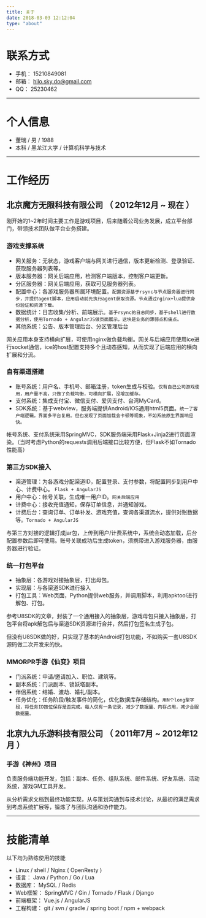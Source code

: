 ```yaml
---
title: 关于
date: 2018-03-03 12:12:04
type: "about"
---
```


# 联系方式

- 手机： 15210849081
- 邮箱： hilo.sky.do@gmail.com
- QQ： 25230462

---

# 个人信息

 - 董瑞 / 男 / 1988
 - 本科 / 黑龙江大学 / 计算机科学与技术

----

# 工作经历

## 北京魔方无限科技有限公司 （ 2012年12月 ~ 现在 ） 

刚开始的1~2年时间主要工作是游戏项目，后来随着公司业务发展，成立平台部门，带领技术团队做平台业务搭建。

### 游戏支撑系统

- 网关服务：无状态，游戏客户端与网关进行通信，版本更新检测、登录验证、获取服务器列表等。
- 版本服务器：网关后端应用，检测客户端版本，控制客户端更新。
- 分区服务器：网关后端应用，获取可见服务器列表。
- 配置中心：各游戏服务器所属环境配置。`配置资源基于rsync与节点服务器进行同步，并提供agent脚本，应用启动前先执行agent获取资源。节点通过nginx+lua提供身份验证和资源下载。`
- 数据统计：日志收集/分析、前端展示。`基于rsync的日志同步，基于shell进行数据分析，使用Tornado + AngularJS做页面展示，这块是业务的薄弱点和痛点。`
- 其他系统：公告、版本管理后台、分区管理后台

网关应用本身支持横向扩展，可使用nginx做负载均衡。网关与后端应用使用ice进行socket通信，ice的host配置支持多个且动态感知，从而实现了后端应用的横向扩展和分流。

### 自有渠道搭建

- 账号系统：用户名、手机号、邮箱注册，token生成与校验。`仅有自己公司游戏使用，用户量不高，只做了负载均衡，可横向扩展，没增加缓存。`
- 支付系统：集成支付宝、微信支付、爱贝支付、台湾MyCard。
- SDK系统：基于webview，服务端提供Android/IOS通用html5页面。`统一了客户端逻辑，界面多平台复用。但也发现了页面加载会卡顿等现象，不如系统原生界面响应快。`

帐号系统、支付系统采用SpringMVC，SDK服务端采用Flask+Jinja2进行页面渲染。（当时考虑Python的requests调用后端接口比较方便，但Flask不如Tornado性能高）

### 第三方SDK接入

- 渠道管理：为各游戏分配渠道ID，配置登录、支付参数，将配置同步到用户中心、计费中心。 `Flask + AngularJS`
- 用户中心：帐号关联，生成唯一用户ID。`网关后端应用`
- 计费中心：接收充值通知，保存订单信息，并通知游戏。
- 计费后台：查询订单、订单补发、游戏充值，查询各渠道流水，提供对账数据等。`Tornado + AngularJS`

与第三方对接的逻辑打成jar包，上传到用户/计费系统中，系统会动态加载，后台配置参数后即可使用。账号关联成功后生成token，须携带进入游戏服务器，由服务器进行验证。

### 统一打包平台

- 抽象层：各游戏对接抽象层，打出母包。
- 实现层：与各渠道SDK进行接入
- 打包工具：Web页面，Python提供web服务，并调用脚本，利用apktool进行解包、打包。

参考U8SDK的文章，封装了一个通用接入的抽象层，游戏母包只接入抽象层，打包平台将apk解包后与渠道SDK资源进行合并，然后打包签名生成子包。

但没有U8SDK做的好，只实现了基本的Android打包功能，不如购买一套U8SDK源码做二次开发来的快。


### MMORPR手游《仙变》项目

- 门派系统：申请/邀请加入、职位、建筑等。
- 副本系统：门派副本、锁妖塔副本。
- 伴侣系统：结婚、渡劫、婚礼/副本。 
- 任务优化：任务阶段/触发事件的简化，优化数据库存储结构。`用N个long型字段，将任务ID按位保存是否完成。每人仅有一条记录，减少了数据量、内存占用，减少合服数据量。`


## 北京九九乐游科技有限公司 （ 2011年7月 ~ 2012年12月 ） 

### 手游《神州》项目

负责服务端功能开发，包括：副本、任务、组队系统、邮件系统、好友系统、活动系统，游戏GM工具开发。

从分析需求文档到最终功能实现，从与策划沟通到与技术讨论，从最初的满足需求到考虑系统扩展等，锻炼了与团队沟通和协作能力。

----

# 技能清单

以下均为熟练使用的技能

- Linux / shell / Nginx ( OpenResty )
- 语言： Java / Python / Go / Lua
- 数据库： MySQL / Redis
- Web框架： SpringMVC / Gin / Tornado / Flask / Django
- 前端框架： Vue.js / AngularJS
- 工程构建： git / svn / gradle / spring boot / npm + webpack
